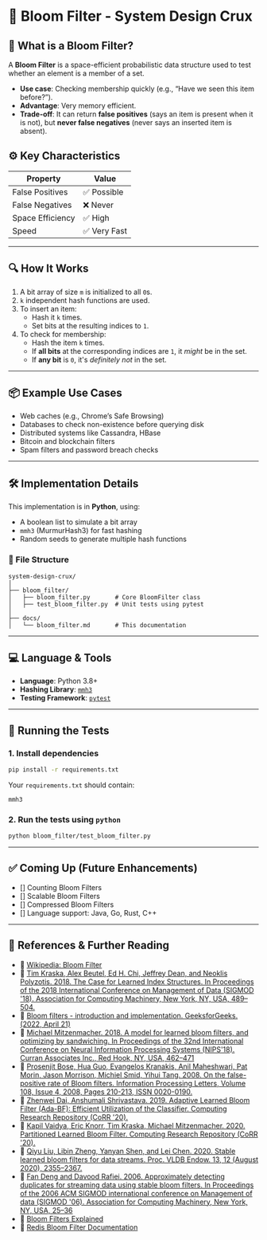 
# 🌸 Bloom Filter - System Design Crux

## 📘 What is a Bloom Filter?

A **Bloom Filter** is a space-efficient probabilistic data structure used to test whether an element is a member of a set.

- **Use case**: Checking membership quickly (e.g., “Have we seen this item before?”).
- **Advantage**: Very memory efficient.
- **Trade-off**: It can return **false positives** (says an item is present when it is not), but **never false negatives** (never says an inserted item is absent).

## ⚙️ Key Characteristics

| Property            | Value                    |
|---------------------|---------------------------|
| False Positives     | ✅ Possible               |
| False Negatives     | ❌ Never                  |
| Space Efficiency    | ✅ High                   |
| Speed               | ✅ Very Fast              |

---

## 🔍 How It Works

1. A bit array of size `m` is initialized to all `0`s.
2. `k` independent hash functions are used.
3. To insert an item:
   - Hash it `k` times.
   - Set bits at the resulting indices to `1`.
4. To check for membership:
   - Hash the item `k` times.
   - If **all bits** at the corresponding indices are `1`, it *might* be in the set.
   - If **any bit** is `0`, it's *definitely not* in the set.

---

## 📦 Example Use Cases

- Web caches (e.g., Chrome’s Safe Browsing)
- Databases to check non-existence before querying disk
- Distributed systems like Cassandra, HBase
- Bitcoin and blockchain filters
- Spam filters and password breach checks

---

## 🛠 Implementation Details

This implementation is in **Python**, using:
- A boolean list to simulate a bit array
- `mmh3` (MurmurHash3) for fast hashing
- Random seeds to generate multiple hash functions

### 🧪 File Structure

```
system-design-crux/
│
├── bloom_filter/
│   ├── bloom_filter.py       # Core BloomFilter class
│   ├── test_bloom_filter.py  # Unit tests using pytest
│
├── docs/
│   └── bloom_filter.md       # This documentation
```

---

## 💻 Language & Tools

- **Language**: Python 3.8+
- **Hashing Library**: [`mmh3`](https://pypi.org/project/mmh3/)
- **Testing Framework**: [`pytest`](https://docs.pytest.org/en/stable/)

---

## 🧪 Running the Tests

### 1. Install dependencies

```bash
pip install -r requirements.txt
```

Your `requirements.txt` should contain:
```
mmh3
```

### 2. Run the tests using `python`
```bash
python bloom_filter/test_bloom_filter.py
```

---

## ✅ Coming Up (Future Enhancements)

- [] Counting Bloom Filters
- [] Scalable Bloom Filters
- [] Compressed Bloom Filters
- [] Language support: Java, Go, Rust, C++


---

## 🔗 References & Further Reading

- 📖 [Wikipedia: Bloom Filter](https://en.wikipedia.org/wiki/Bloom_filter)
- 📖 [Tim Kraska, Alex Beutel, Ed H. Chi, Jeffrey Dean, and Neoklis Polyzotis. 2018. The Case for Learned Index Structures. In Proceedings of the 2018 International Conference on Management of Data (SIGMOD '18). Association for Computing Machinery, New York, NY, USA, 489–504.](https://dl.acm.org/doi/10.1145/3183713.3196909)
- 📖 [Bloom filters - introduction and implementation. GeeksforGeeks. (2022, April 21)](https://www.geeksforgeeks.org/bloom-filters-introduction-and-python-implementation/)
- 📖 [Michael Mitzenmacher. 2018. A model for learned bloom filters, and optimizing by sandwiching. In Proceedings of the 32nd International Conference on Neural Information Processing Systems (NIPS'18). Curran Associates Inc., Red Hook, NY, USA, 462–471](https://proceedings.neurips.cc/paper/2018/file/0f49c89d1e7298bb9930789c8ed59d48-Paper.pdf)
- 📖 [Prosenjit Bose, Hua Guo, Evangelos Kranakis, Anil Maheshwari, Pat Morin, Jason Morrison, Michiel Smid, Yihui Tang. 2008. On the false-positive rate of Bloom filters. Information Processing Letters, Volume 108, Issue 4, 2008, Pages 210-213, ISSN 0020-0190.](https://www.sciencedirect.com/science/article/abs/pii/S0020019008001579)
- 📖 [Zhenwei Dai, Anshumali Shrivastava. 2019. Adaptive Learned Bloom Filter (Ada-BF): Efficient Utilization of the Classifier. Computing Research Repository (CoRR '20).](https://arxiv.org/abs/1910.09131)
- 📖 [Kapil Vaidya, Eric Knorr, Tim Kraska, Michael Mitzenmacher. 2020. Partitioned Learned Bloom Filter. Computing Research Repository (CoRR '20).](https://arxiv.org/abs/2006.03176)
- 📖 [Qiyu Liu, Libin Zheng, Yanyan Shen, and Lei Chen. 2020. Stable learned bloom filters for data streams. Proc. VLDB Endow. 13, 12 (August 2020), 2355–2367. ](https://dl.acm.org/doi/10.14778/3407790.3407830)
- 📖 [Fan Deng and Davood Rafiei. 2006. Approximately detecting duplicates for streaming data using stable bloom filters. In Proceedings of the 2006 ACM SIGMOD international conference on Management of data (SIGMOD '06). Association for Computing Machinery, New York, NY, USA, 25–36](https://dl.acm.org/doi/10.1145/1142473.1142477)
- 📖 [Bloom Filters Explained](https://systemdesign.one/bloom-filters-explained/)
- 📖 [Redis Bloom Filter Documentation](https://redis.io/docs/latest/develop/data-types/probabilistic/bloom-filter/)
